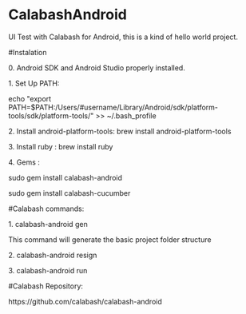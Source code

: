 # CalabashAndroid
UI Test with Calabash for Android, this is a kind of hello world project.

#Instalation
<p>0. Android SDK and Android Studio properly installed.</p>
<p>1. Set Up PATH:</p>
<p>echo "export PATH=$PATH:/Users/#username/Library/Android/sdk/platform-tools/sdk/platform-tools/" >> ~/.bash_profile</p>
<p>2. Install android-platform-tools: brew install android-platform-tools</p>
<p>3. Install ruby : brew install ruby</p>
<p>4. Gems :</p>
<p>sudo gem install calabash-android</p>
<p>sudo gem install calabash-cucumber</p>

#Calabash commands:
<p>1. calabash-android gen</p>
<p>This command will generate the basic project folder structure</p>
<p>2. calabash-android resign</p>
<p>3. calabash-android run</p>

#Calabash Repository:
<p>https://github.com/calabash/calabash-android</p>
